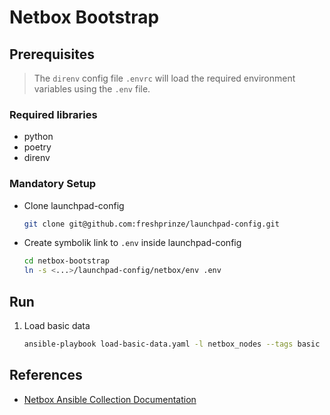 # Netbox Bootstrap

## Prerequisites

> The `direnv` config file `.envrc` will load the required environment variables using the `.env` file.

### Required libraries
- python
- poetry
- direnv

### Mandatory Setup

- Clone launchpad-config
	```sh
	git clone git@github.com:freshprinze/launchpad-config.git
	```

- Create symbolik link to `.env` inside launchpad-config
	```sh
	cd netbox-bootstrap
	ln -s <...>/launchpad-config/netbox/env .env
	```

## Run

1. Load basic data

	```sh
	ansible-playbook load-basic-data.yaml -l netbox_nodes --tags basic --user=serveradmin
	```

## References

- [Netbox Ansible Collection Documentation](https://netbox-ansible-collection.readthedocs.io/en/latest/)